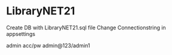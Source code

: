 # LibraryNET21

Create DB with LibraryNET21.sql file
Change Connectionstring in appsettings

admin acc/pw admin@123/admin1
